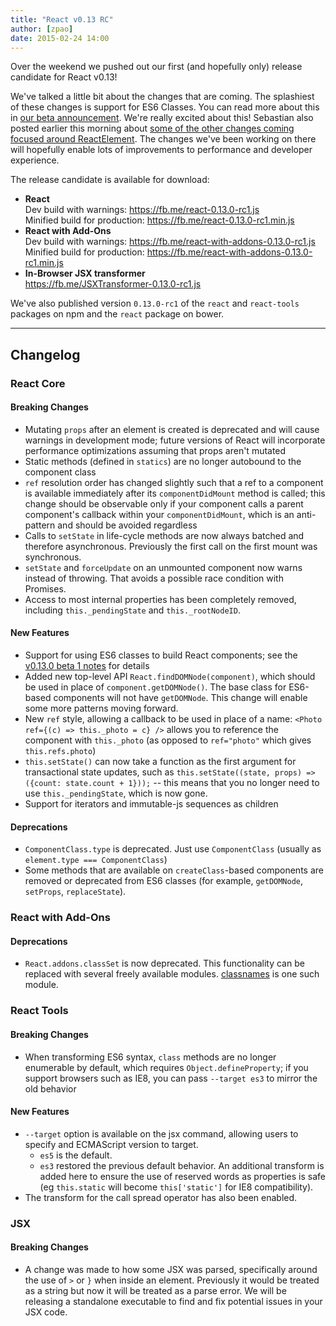 ```yaml
---
title: "React v0.13 RC"
author: [zpao]
date: 2015-02-24 14:00
---
```


Over the weekend we pushed out our first (and hopefully only) release candidate for React v0.13!

We've talked a little bit about the changes that are coming. The splashiest of these changes is support for ES6 Classes. You can read more about this in [our beta announcement](/react/blog/2015/01/27/react-v0.13.0-beta-1.html). We're really excited about this! Sebastian also posted earlier this morning about [some of the other changes coming focused around ReactElement](/react/blog/2015/02/24/streamlining-react-elements.html). The changes we've been working on there will hopefully enable lots of improvements to performance and developer experience.


The release candidate is available for download:

* **React**  
  Dev build with warnings: <https://fb.me/react-0.13.0-rc1.js>  
  Minified build for production: <https://fb.me/react-0.13.0-rc1.min.js>  
* **React with Add-Ons**  
  Dev build with warnings: <https://fb.me/react-with-addons-0.13.0-rc1.js>  
  Minified build for production: <https://fb.me/react-with-addons-0.13.0-rc1.min.js>  
* **In-Browser JSX transformer**  
  <https://fb.me/JSXTransformer-0.13.0-rc1.js>

We've also published version `0.13.0-rc1` of the `react` and `react-tools` packages on npm and the `react` package on bower.

- - -

## Changelog

### React Core

#### Breaking Changes

* Mutating `props` after an element is created is deprecated and will cause warnings in development mode; future versions of React will incorporate performance optimizations assuming that props aren't mutated
* Static methods (defined in `statics`) are no longer autobound to the component class
* `ref` resolution order has changed slightly such that a ref to a component is available immediately after its `componentDidMount` method is called; this change should be observable only if your component calls a parent component's callback within your `componentDidMount`, which is an anti-pattern and should be avoided regardless
* Calls to `setState` in life-cycle methods are now always batched and therefore asynchronous. Previously the first call on the first mount was synchronous.
* `setState` and `forceUpdate` on an unmounted component now warns instead of throwing. That avoids a possible race condition with Promises.
* Access to most internal properties has been completely removed, including `this._pendingState` and `this._rootNodeID`.

#### New Features

* Support for using ES6 classes to build React components; see the [v0.13.0 beta 1 notes](/react/blog/2015/01/27/react-v0.13.0-beta-1.html) for details
* Added new top-level API `React.findDOMNode(component)`, which should be used in place of `component.getDOMNode()`. The base class for ES6-based components will not have `getDOMNode`. This change will enable some more patterns moving forward.
* New `ref` style, allowing a callback to be used in place of a name: `<Photo ref={(c) => this._photo = c} />` allows you to reference the component with `this._photo` (as opposed to `ref="photo"` which gives `this.refs.photo`)
* `this.setState()` can now take a function as the first argument for transactional state updates, such as `this.setState((state, props) => ({count: state.count + 1}));` -- this means that you no longer need to use `this._pendingState`, which is now gone.
* Support for iterators and immutable-js sequences as children

#### Deprecations

* `ComponentClass.type` is deprecated. Just use `ComponentClass` (usually as `element.type === ComponentClass`)
* Some methods that are available on `createClass`-based components are removed or deprecated from ES6 classes (for example, `getDOMNode`, `setProps`, `replaceState`).


### React with Add-Ons

#### Deprecations

* `React.addons.classSet` is now deprecated. This functionality can be replaced with several freely available modules. [classnames](https://www.npmjs.com/package/classnames) is one such module.


### React Tools

#### Breaking Changes

* When transforming ES6 syntax, `class` methods are no longer enumerable by default, which requires `Object.defineProperty`; if you support browsers such as IE8, you can pass `--target es3` to mirror the old behavior

#### New Features

* `--target` option is available on the jsx command, allowing users to specify and ECMAScript version to target.
  * `es5` is the default.
  * `es3` restored the previous default behavior. An additional transform is added here to ensure the use of reserved words as properties is safe (eg `this.static` will become `this['static']` for IE8 compatibility).
* The transform for the call spread operator has also been enabled.


### JSX

#### Breaking Changes
* A change was made to how some JSX was parsed, specifically around the use of `>` or `}` when inside an element. Previously it would be treated as a string but now it will be treated as a parse error. We will be releasing a standalone executable to find and fix potential issues in your JSX code.

